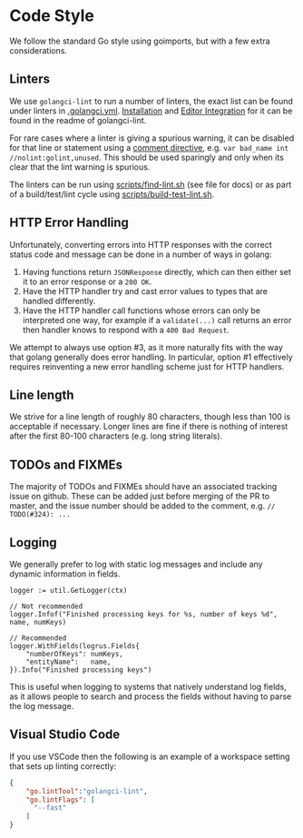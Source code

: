 # Code Style

We follow the standard Go style using goimports, but with a few extra
considerations.

## Linters

We use `golangci-lint` to run a number of linters, the exact list can be found under linters
in [.golangci.yml](.golangci.yml). [Installation](https://github.com/golangci/golangci-lint#install) and [Editor Integration](https://github.com/golangci/golangci-lint#editor-integration) for it can be found in the readme of golangci-lint.

For rare cases where a linter is giving a spurious warning, it can be disabled
for that line or statement using a [comment directive](https://github.com/golangci/golangci-lint#nolint), e.g.
`var bad_name int //nolint:golint,unused`. This should be used sparingly and only when its clear
that the lint warning is spurious.

The linters can be run using [scripts/find-lint.sh](scripts/find-lint.sh)
(see file for docs) or as part of a build/test/lint cycle using
[scripts/build-test-lint.sh](scripts/build-test-lint.sh).


## HTTP Error Handling

Unfortunately, converting errors into HTTP responses with the correct status
code and message can be done in a number of ways in golang:

1. Having functions return `JSONResponse` directly, which can then either set
   it to an error response or a `200 OK`.
2. Have the HTTP handler try and cast error values to types that are handled
   differently.
3. Have the HTTP handler call functions whose errors can only be interpreted
   one way, for example if a `validate(...)` call returns an error then handler
   knows to respond with a `400 Bad Request`.

We attempt to always use option #3, as it more naturally fits with the way that
golang generally does error handling. In particular, option #1 effectively
requires reinventing a new error handling scheme just for HTTP handlers.


## Line length

We strive for a line length of roughly 80 characters, though less than 100 is
acceptable if necessary. Longer lines are fine if there is nothing of interest
after the first 80-100 characters (e.g. long string literals).


## TODOs and FIXMEs

The majority of TODOs and FIXMEs should have an associated tracking issue on
github. These can be added just before merging of the PR to master, and the
issue number should be added to the comment, e.g. `// TODO(#324): ...`


## Logging

We generally prefer to log with static log messages and include any dynamic
information in fields.

```golang
logger := util.GetLogger(ctx)

// Not recommended
logger.Infof("Finished processing keys for %s, number of keys %d", name, numKeys)

// Recommended
logger.WithFields(logrus.Fields{
    "numberOfKeys": numKeys,
    "entityName":   name,
}).Info("Finished processing keys")
```

This is useful when logging to systems that natively understand log fields, as
it allows people to search and process the fields without having to parse the
log message.


## Visual Studio Code

If you use VSCode then the following is an example of a workspace setting that
sets up linting correctly:

```json
{
    "go.lintTool":"golangci-lint",
    "go.lintFlags": [
      "--fast"
    ]
}
```
